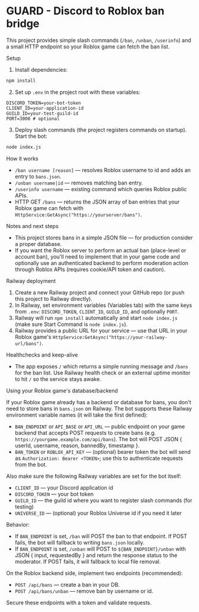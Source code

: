 # GUARD - Discord to Roblox ban bridge

This project provides simple slash commands (`/ban`, `/unban`, `/userinfo`) and a small HTTP endpoint so your Roblox game can fetch the ban list.

Setup

1. Install dependencies:

```bash
npm install
```

2. Set up `.env` in the project root with these variables:

```
DISCORD_TOKEN=your-bot-token
CLIENT_ID=your-application-id
GUILD_ID=your-test-guild-id
PORT=3000 # optional
```

3. Deploy slash commands (the project registers commands on startup). Start the bot:

```bash
node index.js
```

How it works

- `/ban username [reason]` — resolves Roblox username to id and adds an entry to `bans.json`.
- `/unban username|id` — removes matching ban entry.
- `/userinfo username` — existing command which queries Roblox public APIs.
- HTTP GET `/bans` — returns the JSON array of ban entries that your Roblox game can fetch with `HttpService:GetAsync("https://yourserver/bans")`.

Notes and next steps

- This project stores bans in a simple JSON file — for production consider a proper database.
- If you want the Roblox server to perform an actual ban (place-level or account ban), you'll need to implement that in your game code and optionally use an authenticated backend to perform moderation action through Roblox APIs (requires cookie/API token and caution).

Railway deployment

1. Create a new Railway project and connect your GitHub repo (or push this project to Railway directly).
2. In Railway, set environment variables (Variables tab) with the same keys from `.env`: `DISCORD_TOKEN`, `CLIENT_ID`, `GUILD_ID`, and optionally `PORT`.
3. Railway will run `npm install` automatically and start `node index.js` (make sure Start Command is `node index.js`).
4. Railway provides a public URL for your service — use that URL in your Roblox game's `HttpService:GetAsync("https://your-railway-url/bans")`.

Healthchecks and keep-alive

- The app exposes `/` which returns a simple running message and `/bans` for the ban list. Use Railway health check or an external uptime monitor to hit `/` so the service stays awake.

Using your Roblox game's database/backend


If your Roblox game already has a backend or database for bans, you don't need to store bans in `bans.json` on Railway. The bot supports these Railway environment variable names (it will take the first defined):

- `BAN_ENDPOINT` or `API_BASE` or `API_URL` — public endpoint on your game backend that accepts POST requests to create bans (e.g. `https://yourgame.example.com/api/bans`). The bot will POST JSON { userId, username, reason, bannedBy, timestamp }.
- `BAN_TOKEN` or `ROBLOX_API_KEY` — (optional) bearer token the bot will send as `Authorization: Bearer <TOKEN>`; use this to authenticate requests from the bot.

Also make sure the following Railway variables are set for the bot itself:

- `CLIENT_ID` — your Discord application id
- `DISCORD_TOKEN` — your bot token
- `GUILD_ID` — the guild id where you want to register slash commands (for testing)
- `UNIVERSE_ID` — (optional) your Roblox Universe id if you need it later

Behavior:
- If `BAN_ENDPOINT` is set, `/ban` will POST the ban to that endpoint. If POST fails, the bot will fallback to writing `bans.json` locally.
- If `BAN_ENDPOINT` is set, `/unban` will POST to `${BAN_ENDPOINT}/unban` with JSON { input, requestedBy } and return the response status to the moderator. If POST fails, it will fallback to local file removal.

On the Roblox backend side, implement two endpoints (recommended):
- `POST /api/bans` — create a ban in your DB.
- `POST /api/bans/unban` — remove ban by username or id.

Secure these endpoints with a token and validate requests.
